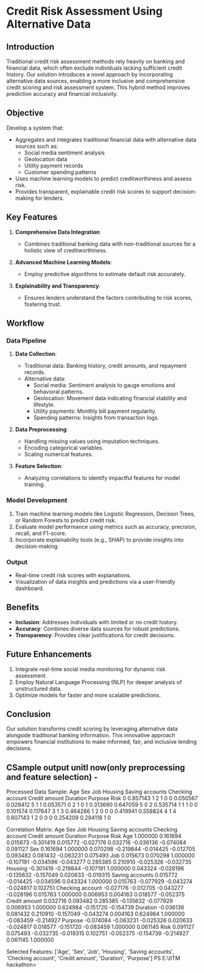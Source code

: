 # Credit Risk Assessment Using Alternative Data

## Introduction
Traditional credit risk assessment methods rely heavily on banking and financial data, which often exclude individuals lacking sufficient credit history. Our solution introduces a novel approach by incorporating alternative data sources, enabling a more inclusive and comprehensive credit scoring and risk assessment system. This hybrid method improves prediction accuracy and financial inclusivity.

## Objective
Develop a system that:
- Aggregates and integrates traditional financial data with alternative data sources such as:
  - Social media sentiment analysis
  - Geolocation data
  - Utility payment records
  - Customer spending patterns
- Uses machine learning models to predict creditworthiness and assess risk.
- Provides transparent, explainable credit risk scores to support decision-making for lenders.

## Key Features
1. **Comprehensive Data Integration**:
   - Combines traditional banking data with non-traditional sources for a holistic view of creditworthiness.

2. **Advanced Machine Learning Models**:
   - Employ predictive algorithms to estimate default risk accurately.

3. **Explainability and Transparency**:
   - Ensures lenders understand the factors contributing to risk scores, fostering trust.

## Workflow
### Data Pipeline
1. **Data Collection**:
   - Traditional data: Banking history, credit amounts, and repayment records.
   - Alternative data:
     - Social media: Sentiment analysis to gauge emotions and behavioral patterns.
     - Geolocation: Movement data indicating financial stability and lifestyle.
     - Utility payments: Monthly bill payment regularity.
     - Spending patterns: Insights from transaction logs.

2. **Data Preprocessing**:
   - Handling missing values using imputation techniques.
   - Encoding categorical variables.
   - Scaling numerical features.

3. **Feature Selection**:
   - Analyzing correlations to identify impactful features for model training.

### Model Development
1. Train machine learning models like Logistic Regression, Decision Trees, or Random Forests to predict credit risk.
2. Evaluate model performance using metrics such as accuracy, precision, recall, and F1-score.
3. Incorporate explainability tools (e.g., SHAP) to provide insights into decision-making.

### Output
- Real-time credit risk scores with explanations.
- Visualization of data insights and predictions via a user-friendly dashboard.

## Benefits
- **Inclusion**: Addresses individuals with limited or no credit history.
- **Accuracy**: Combines diverse data sources for robust predictions.
- **Transparency**: Provides clear justifications for credit decisions.

## Future Enhancements
1. Integrate real-time social media monitoring for dynamic risk assessment.
2. Employ Natural Language Processing (NLP) for deeper analysis of unstructured data.
3. Optimize models for faster and more scalable predictions.

## Conclusion
Our solution transforms credit scoring by leveraging alternative data alongside traditional banking information. This innovative approach empowers financial institutions to make informed, fair, and inclusive lending decisions.

## CSample output unitl now(only preprocessing and feature selection) - 
Processed Data Sample:
         Age  Sex  Job  Housing  Saving accounts  Checking account  Credit amount  Duration  Purpose  Risk
0  0.857143    1    2        1                0                 0       0.050567  0.029412        5     1
1  0.053571    0    2        1                0                 1       0.313690  0.647059        5     0
2  0.535714    1    1        1                0                 0       0.101574  0.117647        3     1
3  0.464286    1    2        0                0                 0       0.419941  0.558824        4     1
4  0.607143    1    2        0                0                 0       0.254209  0.294118        1     0

Correlation Matrix:
                        Age       Sex       Job   Housing  Saving accounts  Checking account  Credit amount  Duration   Purpose      Risk
Age               1.000000  0.161694  0.015673 -0.301419         0.015772         -0.027176       0.032716 -0.036136 -0.074084  0.091127
Sex               0.161694  1.000000  0.070298 -0.219844        -0.014425         -0.012705       0.093482  0.081432 -0.063231  0.075493
Job               0.015673  0.070298  1.000000 -0.107191        -0.034596         -0.043277       0.285385  0.210910 -0.025326 -0.032735
Housing          -0.301419 -0.219844 -0.107191  1.000000         0.043324         -0.028196      -0.135632 -0.157049  0.020633 -0.019315
Saving accounts   0.015772 -0.014425 -0.034596  0.043324         1.000000          0.015763      -0.077929 -0.043274 -0.024817  0.102751
Checking account -0.027176 -0.012705 -0.043277 -0.028196         0.015763          1.000000       0.006953  0.004163  0.018577 -0.052375
Credit amount     0.032716  0.093482  0.285385 -0.135632        -0.077929          0.006953       1.000000  0.624984 -0.151720 -0.154739
Duration         -0.036136  0.081432  0.210910 -0.157049        -0.043274          0.004163       0.624984  1.000000 -0.083459 -0.214927
Purpose          -0.074084 -0.063231 -0.025326  0.020633        -0.024817          0.018577      -0.151720 -0.083459  1.000000  0.061145
Risk              0.091127  0.075493 -0.032735 -0.019315         0.102751         -0.052375      -0.154739 -0.214927  0.061145  1.000000

Selected Features: ['Age', 'Sex', 'Job', 'Housing', 'Saving accounts', 'Checking account', 'Credit amount', 'Duration', 'Purpose']
PS E:\IITM hackathon> 
